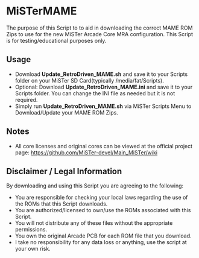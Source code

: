 # MiSTerMAME
The purpose of this Script to to aid in downloading the correct MAME ROM Zips to use for the new MiSTer Arcade Core MRA configuration. This Script is for testing/educational purposes only.

## Usage ##
* Download <b>Update_RetroDriven_MAME.sh</b> and save it to your Scripts folder on your MiSTer SD Card(typically /media/fat/Scripts).
* Optional: Download <b>Update_RetroDriven_MAME.ini</b> and save it to your Scripts folder. You can change the INI file as needed but it is not required.
* Simply run <b>Update_RetroDriven_MAME.sh</b> via MiSTer Scripts Menu to Download/Update your MAME ROM Zips.

## Notes ##
* All core licenses and original cores can be viewed at the official project page: https://github.com/MiSTer-devel/Main_MiSTer/wiki

## Disclaimer / Legal Information
By downloading and using this Script you are agreeing to the following:

* You are responsible for checking your local laws regarding the use of the ROMs that this Script downloads.
* You are authorized/licensed to own/use the ROMs associated with this Script.
* You will not distribute any of these files without the appropriate permissions.
* You own the original Arcade PCB for each ROM file that you download.
* I take no responsibility for any data loss or anything, use the script at your own risk.
